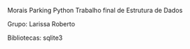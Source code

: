 Morais Parking Python
Trabalho final de Estrutura de Dados

Grupo:
  Larissa
  Roberto

Bibliotecas:
  sqlite3
  
